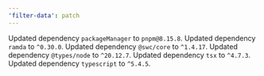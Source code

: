 ```yaml
---
'filter-data': patch
---
```


Updated dependency `packageManager` to `pnpm@8.15.8`.
Updated dependency `ramda` to `^0.30.0`.
Updated dependency `@swc/core` to `^1.4.17`.
Updated dependency `@types/node` to `^20.12.7`.
Updated dependency `tsx` to `^4.7.3`.
Updated dependency `typescript` to `^5.4.5`.
